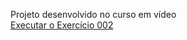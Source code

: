 Projeto desenvolvido no curso em vídeo</br>
<a href="https://marcialima43.github.io/projeto-android"> Executar o Exercício 002 </a>
